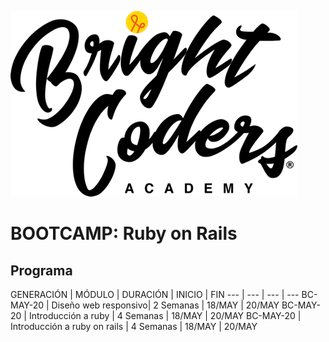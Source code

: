 ![MagmaHackers Logo](../../imgs/logo-bc.png)
# BOOTCAMP: Ruby on Rails

## Programa

GENERACIÓN | MÓDULO | DURACIÓN | INICIO | FIN
---        | ---    | ---  | ---
BC-MAY-20  | Diseño web responsivo| 2 Semanas | 18/MAY | 20/MAY
BC-MAY-20  | Introducción a ruby | 4 Semanas  | 18/MAY | 20/MAY
BC-MAY-20  | Introducción a ruby on rails | 4 Semanas | 18/MAY | 20/MAY


